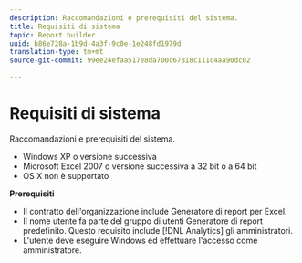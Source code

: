```yaml
---
description: Raccomandazioni e prerequisiti del sistema.
title: Requisiti di sistema
topic: Report builder
uuid: b86e728a-1b9d-4a3f-9c0e-1e248fd1979d
translation-type: tm+mt
source-git-commit: 99ee24efaa517e8da700c67818c111c4aa90dc02

---
```



# Requisiti di sistema

Raccomandazioni e prerequisiti del sistema.

* Windows XP o versione successiva
* Microsoft Excel 2007 o versione successiva a 32 bit o a 64 bit
* OS X non è supportato

**Prerequisiti**

* Il contratto dell'organizzazione include Generatore di report per Excel.
* Il nome utente fa parte del gruppo di utenti Generatore di report predefinito. Questo requisito include [!DNL Analytics] gli amministratori.
* L'utente deve eseguire Windows ed effettuare l'accesso come amministratore.

